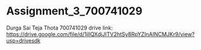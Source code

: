# Assignment_3_700741029
Durga Sai Teja Thota
700741029
drive link: https://drive.google.com/file/d/1jllQXdjJITV2htSy8RpYZInAINCMJKr9/view?usp=drivesdk

